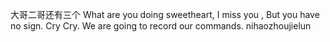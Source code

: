 大哥二哥还有三个
What are you doing sweetheart, 
I miss you ,
But you have no sign. 
Cry Cry.
We are going to record our commands.
nihaozhoujielun
